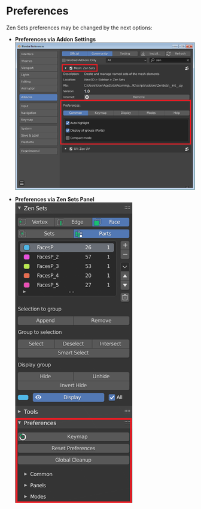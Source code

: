 # Preferences
Zen Sets preferences may be changed by the next options:

* **Preferences via Addon Settings**
![AddonPreferences](img/screen/preferences/addon_prefs.png)

* **Preferences via Zen Sets Panel**
![PrefsPanel](img/screen/preferences/prefs_panel.png)

